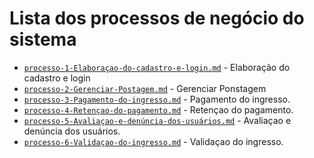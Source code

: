 # Lista dos processos de negócio do sistema

* [`processo-1-Elaboraçao-do-cadastro-e-login.md`]() - Elaboração do cadastro e login 
* [`processo-2-Gerenciar-Postagem.md`]() - Gerenciar Ponstagem 
* [`processo-3-Pagamento-do-ingresso.md`]() - Pagamento do ingresso.
* [`processo-4-Retençao-do-pagamento.md`]() - Retençao do pagamento.
* [`processo-5-Avaliaçao-e-denúncia-dos-usuários.md`]() - Avaliaçao e denúncia dos usuários.
* [`processo-6-Validaçao-do-ingresso.md`]() - Validaçao do ingresso.


